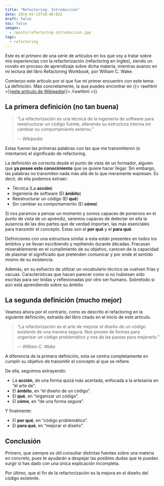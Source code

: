 ```yaml
---
title: "Refactoring: Introducción"
date: 2019-03-15T18:48:02Z
draft: false
toc: false
images:
  - /posts/refactoring-introduccion.jpg
tags: 
  - refactoring
---
```

Este es el primero de una serie de artículos en los que voy a tratar sobre mis experiencias con la refactorización (refactoring en inglés), siendo un novato en proceso de aprendizaje sobre dicha materia, mientras avanzo en mi lectura del libro Refactoring Workbook, por William C. Wake.

Comienzo este artículo por el que fue mi primer encuentro con este tema: La definición. Más concretamente, la que puedes encontrar en {{< rawhtml >}}<a href="https://es.wikipedia.org/wiki/Refactorizaci%C3%B3n" target="_blank">este artículo de Wikipedia</a>{{< /rawhtml >}}.

## La primera definición (no tan buena)

>“La refactorización es una técnica de la ingeniería de software para reestructurar un código fuente, alterando su estructura interna sin cambiar su comportamiento externo.”
>
>-- <cite>Wikipedia</cite>

Estas fueron las primeras palabras con las que me transmitieron (o intentaron) el significado de refactoring.

La definición es correcta desde el punto de vista de un formador, alguien que **ya posee este conocimiento** que se quiere hacer llegar. Sin embargo, las palabras no transmiten nada más allá de lo que meramente expresan. Es decir, de ella podemos extraer:

* Técnica (La **acción**)
* Ingeniería de software (El **ámbito**)
* Reestructurar un código (El **qué**)
* Sin cambiar su comportamiento (El **cómo**) 

Si nos paramos a pensar un momento y somos capaces de ponernos en el punto de vista de un aprendiz, seremos capaces de detectar en ella la ausencia de las dos partes que de verdad importan, las más esenciales para transmitir el concepto. Estas son el **por qué** y el **para qué**.

Definiciones con una estructura similar a esta están presentes en todos los ámbitos y se llevan escribiendo y repitiendo durante décadas. Fracasan miserablemente en el cumplimiento de su objetivo, carecen de la capacidad de plasmar el significado que pretenden comunicar y por ende el sentido mismo de su existencia.

Además, en su esfuerzo de utilizar un vocabulario técnico se vuelven frías y vacuas. Características que hacen parecer como si no hubiesen sido escritas para ser leídas y reflexionadas por otro ser humano. Sobretodo si aún está aprendiendo sobre su ámbito.

## La segunda definición (mucho mejor)

Veamos ahora por el contrario, como es descrito el refactoring en la siguiente definición, extraída del libro citado en el inicio de este artículo.

>“La refactorización es el arte de mejorar el diseño de un código existente de una manera segura. Nos provee de formas para organizar un código problemático y nos da las pautas para mejorarlo.”
>
>-- <cite>William C. Wake</cite>

A diferencia de la primera definición, esta se centra completamente en cumplir su objetivo de transmitir el concepto al que se refiere.

De ella, seguimos extrayendo:
* La **acción**, de una forma quizá más acertada, enfocada a la artesanía en “el arte de”.
* El **ámbito**, en “el diseño de un código”.
* El **qué**, en “organizar un código”.
* El **cómo**, en “de una forma segura”. 

Y finalmente:
* El **por qué**, en “código problemático”.
* El **para qué**, en “mejorar el diseño”. 

## Conclusión

Primero, que siempre es útil consultar distintas fuentes sobre una materia en concreto, pues te ayudarán a despejar las posibles dudas que te puedan surgir si has dado con una única explicación incompleta.

Por último, que el fin de la refactorización es la mejora en el diseño del código existente.